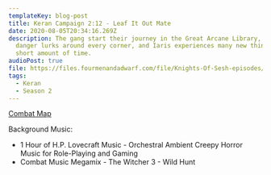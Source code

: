 ```yaml
---
templateKey: blog-post
title: Keran Campaign 2:12 - Leaf It Out Mate
date: 2020-08-05T20:34:16.269Z
description: The gang start their journey in the Great Arcane Library, where
  danger lurks around every corner, and Iaris experiences many new things in a
  short amount of time.
audioPost: true
file: https://files.fourmenandadwarf.com/file/Knights-Of-Sesh-episodes/Season_2/Keran-23.mp3
tags:
  - Keran
  - Season 2
---
```

[Combat Map](https://files.fourmenandadwarf.com/file/Knights-Of-Sesh-episodes/Season_2/images/The+final+countdown.jpg)

Background Music:
* 1 Hour of H.P. Lovecraft Music - Orchestral Ambient Creepy Horror Music for Role-Playing and Gaming
* Combat Music Megamix - The Witcher 3 - Wild Hunt